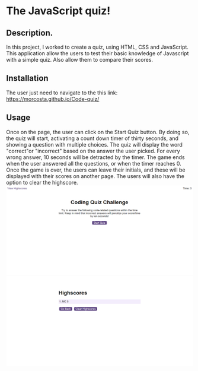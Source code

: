 # The JavaScript quiz!

## Description.
In this project, I worked to create a quiz, using HTML, CSS and JavaScript. This application allow the users to test their basic knowledge of Javascript with a simple quiz. 
Also allow them to compare their scores.

## Installation
The user just need to navigate to the this link: https://morcosta.github.io/Code-quiz/

## Usage
Once on the page, the user can click on the Start Quiz button. By doing so, the quiz will start, activating a count down timer of thirty seconds, and showing a question
with multiple choices. The quiz will display the word "correct"or "incorrect" based on the answer the user picked. For every wrong answer, 10 seconds will be detracted by
the timer. The game ends when the user answered all the questions, or when the timer reaches 0.
Once the game is over, the users can leave their initials, and these will be displayed with their scores on another page. The users will also have the option to clear the highscore.
![alt text](./assets/images/Quiz.png)
![alt text](./assets/images/Highscores.png)


